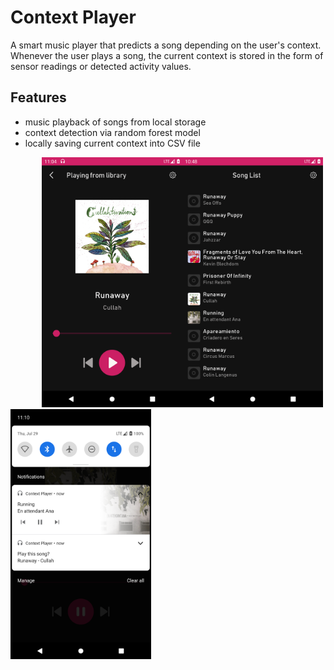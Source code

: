 # Context Player

A smart music player that predicts a song depending on the user's context. Whenever the user plays a song, the current context is stored in the form of sensor readings or detected activity values.

## Features

- music playback of songs from local storage
- context detection via random forest model
- locally saving current context into CSV file

<p float="left">
<img src="https://github.com/4Gabby4/context-player/blob/master/screenshots/NowPlayingScreen.png" height="400" style="float:left; padding-left:50px">
<img src="https://github.com/4Gabby4/context-player/blob/master/screenshots/SongListScreen.png" height="400">
  <img src="https://github.com/4Gabby4/context-player/blob/master/screenshots/Notifications.png" height="400">
</p>
